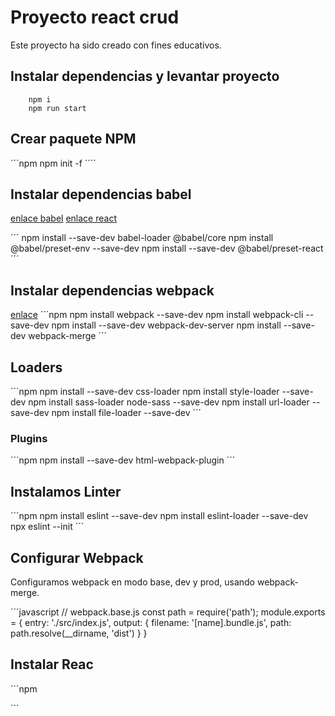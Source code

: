 # Proyecto react crud

Este proyecto ha sido creado con fines educativos.

## Instalar dependencias y levantar proyecto

```npm
    npm i
    npm run start
```

## Crear paquete NPM

´´´npm
    npm init -f
´´´´

## Instalar dependencias babel

[enlace babel](https://babeljs.io/setup#installation)
[enlace react](https://babeljs.io/docs/en/babel-preset-react#docsNav)

´´´
npm install --save-dev babel-loader @babel/core
npm install @babel/preset-env --save-dev
npm install --save-dev @babel/preset-react
´´´

## Instalar dependencias webpack

[enlace](https://webpack.js.org/guides/getting-started)
´´´npm
npm install webpack --save-dev
npm install webpack-cli --save-dev
npm install --save-dev webpack-dev-server
npm install --save-dev webpack-merge
´´´

## Loaders

´´´npm
npm install --save-dev css-loader
npm install style-loader --save-dev
npm install sass-loader node-sass --save-dev
npm install url-loader --save-dev
npm install file-loader --save-dev
´´´

### Plugins

´´´npm
npm install --save-dev html-webpack-plugin
´´´

## Instalamos Linter

´´´npm
npm install eslint --save-dev
npm install eslint-loader --save-dev
npx eslint --init
´´´

## Configurar Webpack

Configuramos webpack en modo base, dev y prod, usando webpack-merge.

´´´javascript
// webpack.base.js
const path = require('path');
module.exports = {
    entry: './src/index.js',
    output: {
        filename: '[name].bundle.js',
        path: path.resolve(__dirname, 'dist')
    }
}

## Instalar Reac

´´´npm

´´´
